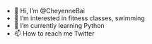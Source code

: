- 👋 Hi, I’m @CheyenneBai
- 👀 I’m interested in fitness classes, swimming
- 🌱 I’m currently learning Python
- 📫 How to reach me Twitter

<!---
CheyenneBai/CheyenneBai is a ✨ special ✨ repository because its `README.md` (this file) appears on your GitHub profile.
You can click the Preview link to take a look at your changes.
--->
